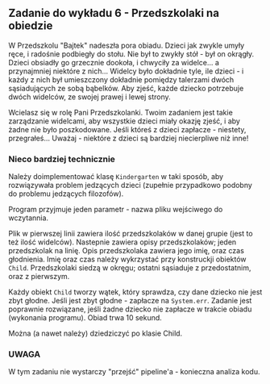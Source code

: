 ## Zadanie do wykładu 6 - Przedszkolaki na obiedzie

W Przedszkolu "Bajtek" nadeszła pora obiadu. Dzieci jak zwykle umyły ręce, i radośnie podbiegły do stołu.
Nie był to zwykły stół - był on okrągły. Dzieci obsiadły go grzecznie dookoła, i chwyciły za widelce... a przynajmniej niektóre z nich...
Widelcy było dokładnie tyle, ile dzieci - i każdy z nich był umieszczony dokładnie pomiędzy talerzami dwóch sąsiadujących ze sobą bąbelków. Aby zjeść, każde dziecko potrzebuje dwóch widelców, ze swojej prawej i lewej strony.

Wcielasz się w rolę Pani Przedszkolanki. Twoim zadaniem jest takie zarządzanie widelcami, aby wszystkie dzieci miały okazję zjeść, i aby żadne nie było poszkodowane. Jeśli któreś z dzieci zapłacze - niestety, przegrałeś... Uważaj - niektóre z dzieci są bardziej niecierpliwe niż inne!


### Nieco bardziej technicznie
Należy doimplementować klasę `Kindergarten` w taki sposób, aby rozwiązywała problem jedzących dzieci (zupełnie przypadkowo podobny do problemu jedzących filozofów).

Program przyjmuje jeden parametr - nazwa pliku wejściwego do wczytannia.

Plik w pierwszej linii zawiera ilość przedszkolaków w danej grupie (jest to też ilość widelców). Nastepnie zawiera opisy przedszkolaków; jeden przedszkolak na linię. Opis przedszkolaka zawiera jego imię, oraz czas głodnienia. Imię oraz czas należy wykrzystać przy konstruckji obiektów `Child`. Przedszkolaki siedzą w okręgu; ostatni sąsiaduje z przedostatnim, oraz z pierwszym.

Każdy obiekt `Child` tworzy wątek, który sprawdza, czy dane dziecko nie jest zbyt głodne. Jeśli jest zbyt głodne - zapłacze na `System.err`. Zadanie jest poprawnie rozwiązane, jeśli żadne dziecko nie zapłacze w trakcie obiadu (wykonania programu). Obiad trwa 10 sekund.

Można (a nawet należy) dziedziczyć po klasie Child.

### UWAGA
W tym zadaniu nie wystarczy "przejść" pipeline'a - konieczna analiza kodu.
